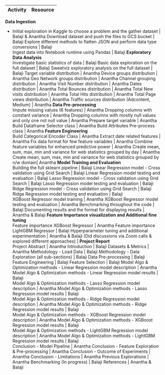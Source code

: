 Activity									|	Resource
------------									|	------------
**Data Ingestion**												
 - Initial exploration in Kaggle to choose a problem and the gather dataset	|	Balaji & Anantha
Download dataset and push the files to GCS bucket				|	Balaji
Explore different methods to flatten JSON and perform data type conversions	|	Balaji	
Ingest data into Notebook runtime using Pandas					|	Balaji
**Exploratory Data Analysis**							
Investigate basic statistics of data						|	Balaji
Basic data exploration on the full dataset					|	Balaji
Sweetviz exploratory analysis on the full dataset				|	Balaji
Target variable distribution							|	Anantha
Device groups distribution							|	Anantha
Geo Network groups distribution							|	Anantha
Channel grouping distribution							|	Anantha
Visit Number distribution							|	Anantha
Dates distribution								|	Anantha
Total Bounces distribution							|	Anantha
Total New visits distribution							|	Anantha
Total Hits distribution								|	Anantha
Total Page views distribution							|	Anantha
Traffic sources distribution (Adcontent, Medium)				|	Anantha
**Data Pre-processing**						 		
Impute missing values (6 features)						|	Anantha
Dropping columns with constant variance						|	Anantha
Dropping columns with mostly null values and only one not null value 		|	Anantha
Prepare target variable								|	Anantha
Build Dataframe Selector class							|	Anantha
Build Attributes Pre-process class						|	Anantha
**Feature Engineering**								
Build Categorical Encoder Class							|	Anantha
Extract date related features 							|	Anantha
Fix data format for few feature variables					|	Anantha
Combine feature variables for enhanced predictive power				|	Anantha
Create mean, sum, max, min and variance for web statistics grouped by day	|	Anantha
Create mean, sum, max, min and variance for web statistics grouped by n/w domain|	Anantha
**Model Training and Evaluation**						
Building the full sklearn pipeline						|	Balaji
Linear Regression model - Cross validation using Grid Search			|	Balaji
Linear Regression model testing and evaluation					|	Balaji
Lasso Regression model - Cross validation using Grid Search			|	Balaji
Lasso Regression model testing and evaluation					|	Balaji	
Ridge Regression model - Cross validation using Grid Search			|	Balaji
Ridge Regression model testing and evaluation					|	Balaji	
XGBoost Regressor model training						|	Anantha
XGBoost Regressor model testing and evaluation					|	Anantha
Benchmarking throughout the code						|	Balaji
Documenting results and the format for displaying results			|	Anantha & Balaji
**Feature Importance visualization and Additional fine tuning**			
Feature importance XGBoost Regressor						|	Anantha
Feature importance LightGBM Regressor						|	Balaji
Hyperparameter tuning and additional experimentation				|	Anantha & Balaji
(Did discussions via Zoom calls & explored different approaches)		|
**Project Report**								
Project	Abstract								|	Anantha
Introduction									|	Balaji
Datasets & Metrics								|	Anantha
Methodology - Load Data								|	Balaji
Methodology - Data Exploration (all sub-sections)				|	Balaji
Data Pre-processing								|	Balaji
Feature Engineering								|	Balaji
Feature Selection								|	Balaji
Model Algo & Optimization methods - Linear Regression model description		|	Anantha
Model Algo & Optimization methods - Linear Regression model results		|	Balaji	
Model Algo & Optimization methods - Lasso Regression model description		|	Anantha
Model Algo & Optimization methods - Lasso Regression model results		|	Balaji	
Model Algo & Optimization methods - Ridge Regression model description		|	Anantha
Model Algo & Optimization methods - Ridge Regression model results		|	Balaji	
Model Algo & Optimization methods - XGBoost Regression model description	|	Anantha
Model Algo & Optimization methods - XGBoost Regression model results		|	Balaji	
Model Algo & Optimization methods - LightGBM Regression model description	|	Anantha
Model Algo & Optimization methods - LightGBM Regression model results		|	Balaji	
Conclusion - Model Pipeline							|	Anantha
Conclusion - Feature Exploration & Pre-processing				|	Anantha
Conclusion - Outcome of Experiments						|	Anantha
Conclusion - Limitations							|	Anantha
Previous Explorations								|	Anantha
Benchmarking (In progress)							|	Balaji
References									|	Anantha & Balaji
	
	
	
	